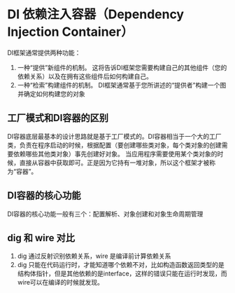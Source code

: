 # DI 依赖注入容器（Dependency Injection Container）


DI框架通常提供两种功能：
1. 一种“提供”新组件的机制。
这将告诉DI框架您需要构建自己的其他组件（您的依赖关系）以及在拥有这些组件后如何构建自己。
2. 一种“检索”构建组件的机制。
DI框架通常基于您所讲述的“提供者”构建一个图并确定如何构建您的对象

## 工厂模式和DI容器的区别

DI容器底层最基本的设计思路就是基于工厂模式的。DI容器相当于一个大的工厂类，负责在程序启动的时候，根据配置（要创建哪些类对象，每个类对象的创建需要依赖哪些其他类对象）事先创建好对象。
当应用程序需要使用某个类对象的时候，直接从容器中获取即可。正是因为它持有一堆对象，所以这个框架才被称为“容器”。


## DI容器的核心功能
DI容器的核心功能一般有三个：配置解析、对象创建和对象生命周期管理

## dig 和 wire 对比

1. dig 通过反射识别依赖关系，wire 是编译前计算依赖关系
2. dig 只能在代码运行时，才能知道哪个依赖不对，比如构造函数返回类型的是结构体指针，但是其他依赖的是interface，这样的错误只能在运行时发现，而wire可以在编译的时候就发现。